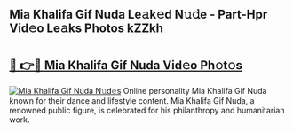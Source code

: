 ## Mia Khalifa Gif Nuda Le𝚊k𝚎d N𝚞𝚍e - Part-Hpr Vid𝚎o Le𝚊ks Photos kZZkh

# <h2><a href="http://fbb5xg.evod.top/?m=Mia+Khalifa+Gif+Nuda">🔗 👉🔴 Mia Khalifa Gif Nuda Vid𝚎o Ph𝚘t𝚘s</a></h2>

[![Mia Khalifa Gif Nuda N𝚞d𝚎s](https://i.imgur.com/8V9OHl7.gif)](http://fbb5xg.evod.top/?m=Mia+Khalifa+Gif+Nuda)
Online personality Mia Khalifa Gif Nuda known for their dance and lifestyle content. Mia Khalifa Gif Nuda, a renowned public figure, is celebrated for his philanthropy and humanitarian work. 
